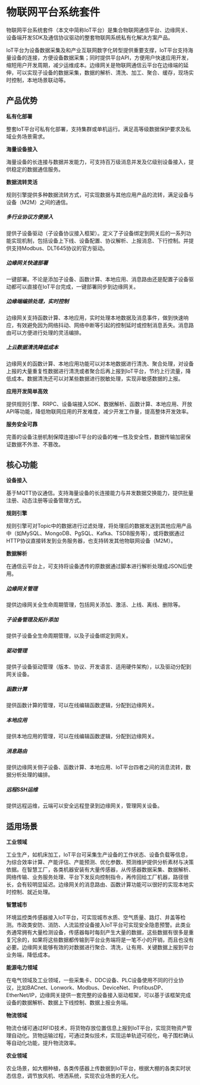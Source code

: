 # 物联网平台系统套件

物联网平台系统套件（本文中简称IoT平台）是集合物联网通信平台、边缘网关、设备端开发SDK及通信协议驱动的整套物联网系统私有化解决方案产品。

IoT平台为设备数据采集及和产业互联网数字化转型提供重要支撑，IoT平台支持海量设备的连接，方便设备数据采集；同时提供平台API，方便用户快速应用开发，缩短用户开发周期，减少运维成本。边缘网关是物联网通信云平台在边缘端的延伸，可以实现子设备的数据采集，数据的解析、清洗、加工、聚合、缓存，现场实时控制，本地场景联动等。



## 产品优势

**私有化部署**

整套IoT平台可私有化部署，支持集群或单机运行。满足高等级数据保护要求及私域业务场景需求。

**海量设备接入**

海量设备的长连接与数据并发能力，可支持百万级消息并发及亿级别设备接入，提供稳定的数据通信服务。

**数据流转灵活**

规则引擎提供多种数据流转方式，可实现数据与其他应用产品的流转，满足设备与设备（M2M）之间的通信。

##### 多行业协议方便接入

提供子设备驱动（子设备协议接入框架）。定义了子设备绑定到网关后的一系列功能实现机制，包括设备上下线、设备配置、协议解析、上报消息、下行控制。并提供支持Modbus、DLT645协议的官方驱动。

##### 边缘网关快速部署

一键部署。不论是添加子设备、函数计算、本地应用、消息路由还是配置子设备驱动都可以直接在IoT平台完成，一键部署同步到边缘网关。

##### 边缘端编排处理，实时控制

边缘网关支持函数计算、本地应用，实时处理本地数据及消息事件，做到快速响应，有效避免因为网络抖动、网络中断等引起的控制延时或控制消息丢失。消息路由可以方便进行处理的灵活编排。

##### 上云数据清洗降低成本

边缘网关的函数计算、本地应用功能可以对本地数据进行清洗、聚合处理，对设备上报的大量重复性数据进行清洗或者聚合后再上报到IoT平台，节约上行流量，降低成本。数据清洗还可以对某些数据进行脱敏处理，实现非敏感数据的上报。

**应用开发简单高效**

提供规则引擎、RRPC、设备端接入SDK、数据解析、函数计算、本地应用、开放API等功能，降低物联网应用的开发难度，减少开发工作量，提高整体开发效率。

**服务安全可靠**

完善的设备注册机制保障连接IoT平台的设备的唯一性及安全性，数据传输加密保证数据不外泄、不篡改。



## 核心功能

**设备接入**

基于MQTT协议通信。支持海量设备的长连接能力与并发数据交换能力，提供批量注册、动态注册等设备管理方式。

**规则引擎**

规则引擎可对Topic中的数据进行过滤处理，将处理后的数据发送到其他应用产品中（如MySQL、MongoDB、PgSQL、Kafka、TSDB服务等），或将数据通过HTTP协议直接转发到业务服务器，也支持转发其他物联网设备（M2M）。

**数据解析**

在通信云平台上，可支持将设备透传的原数据通过脚本进行解析处理成JSON后使用。

##### 边缘网关管理

提供边缘网关全生命周期管理，包括网关添加、激活、上线、离线、删除等。

##### 子设备管理及拓扑添加

提供子设备全生命周期管理，以及子设备绑定到网关。

##### 驱动管理

提供子设备驱动管理（版本、协议、开发语言、适用硬件架构），以及驱动分配到网关设备。

##### 函数计算

提供函数计算的管理，可以在线编辑函数逻辑，分配到边缘网关。

##### 本地应用

提供本地应用的管理，可以在线编辑函数逻辑，分配到边缘网关。

##### 消息路由

提供边缘网关侧子设备、函数计算、本地应用、IoT平台四者之间的消息流转，数据分析处理的编排。

##### 远程SSH运维

提供远程运维，云端可以安全远程登录到边缘网关，管理网关设备。



## 适用场景

**工业领域**

工业生产，如机床加工，IoT平台可采集生产设备的工作状态、设备负载等信息，为综合效率计算、产能评估、产能预测、优化参数、预测维护提供分析素材与决策依据。在智慧工厂，各类机器安装有大量传感器，从传感器数据采集、数据解析、网络传输、业务服务处理、平台下发反向控制指令，再传回给工厂机器，路径很长，会有较明显延迟。边缘网关的消息路由、函数计算功能可以很好的实现本地实时控制、就近处理。

**智慧城市**

环境监控类传感器接入IoT平台，可实现城市水质、空气质量、路灯、井盖等检测。市政类安防、消防、人流监控设备接入IoT平台可实现安全隐患预警。此类业务通常拥有大量检测设备，传感器每时每刻产生大量的数据，这些数据有很多是重复冗余的，如果将这些数据都传输到平台业务端将是一笔不小的开销，而且也没有必要。边缘网关能够有效的对数据进行聚合、清洗，让有用、关键数据上报到平台业务端，降低成本。

**能源电力领域**

在电气领域及工业领域，一些采集卡、DDC设备、PLC设备使用不同的行业协议，比如BACnet、Lonwork、Modbus、DeviceNet、ProfibusDP、EtherNet/IP，边缘网关提供一套完整的设备接入驱动框架，可以基于该框架完成设备的数据解析、数据上下线控制、数据上报业务端。

**物流领域**

物流仓储可通过RFID技术，将货物存放位置信息上报到IoT平台，实现货物资产管理自动化。货物运输过程，可通过类似技术，实现运单轨迹可视化，电子围栏确认等自动化功能，提升物流效率。

**农业领域**

农业场景，如大棚种植，各类传感器上传数据到IoT平台，根据大棚的各类实时状态信息，调节放风机、喷洒系统，实现农业场景的无人化。










